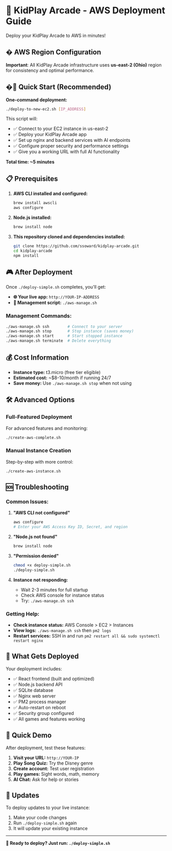 # 🚀 KidPlay Arcade - AWS Deployment Guide

Deploy your KidPlay Arcade to AWS in minutes!

## � AWS Region Configuration
**Important**: All KidPlay Arcade infrastructure uses **us-east-2 (Ohio)** region for consistency and optimal performance.

## �🎯 Quick Start (Recommended)

**One-command deployment:**
```bash
./deploy-to-new-ec2.sh [IP_ADDRESS]
```

This script will:
- ✅ Connect to your EC2 instance in us-east-2
- ✅ Deploy your KidPlay Arcade app
- ✅ Set up nginx and backend services with AI endpoints
- ✅ Configure proper security and performance settings
- ✅ Give you a working URL with full AI functionality

**Total time: ~5 minutes**

## 📋 Prerequisites

1. **AWS CLI installed and configured:**
   ```bash
   brew install awscli
   aws configure
   ```

2. **Node.js installed:**
   ```bash
   brew install node
   ```

3. **This repository cloned and dependencies installed:**
   ```bash
   git clone https://github.com/ssoward/kidplay-arcade.git
   cd kidplay-arcade
   npm install
   ```

## 🎮 After Deployment

Once `./deploy-simple.sh` completes, you'll get:

- **🌐 Your live app:** `http://YOUR-IP-ADDRESS`
- **🔧 Management script:** `./aws-manage.sh`

### Management Commands:
```bash
./aws-manage.sh ssh        # Connect to your server
./aws-manage.sh stop       # Stop instance (saves money)
./aws-manage.sh start      # Start stopped instance  
./aws-manage.sh terminate  # Delete everything
```

## 💰 Cost Information

- **Instance type:** t3.micro (free tier eligible)
- **Estimated cost:** ~$8-10/month if running 24/7
- **Save money:** Use `./aws-manage.sh stop` when not using

## 🛠️ Advanced Options

### Full-Featured Deployment
For advanced features and monitoring:
```bash
./create-aws-complete.sh
```

### Manual Instance Creation
Step-by-step with more control:
```bash
./create-aws-instance.sh
```

## 🆘 Troubleshooting

### Common Issues:

1. **"AWS CLI not configured"**
   ```bash
   aws configure
   # Enter your AWS Access Key ID, Secret, and region
   ```

2. **"Node.js not found"**
   ```bash
   brew install node
   ```

3. **"Permission denied"**
   ```bash
   chmod +x deploy-simple.sh
   ./deploy-simple.sh
   ```

4. **Instance not responding:**
   - Wait 2-3 minutes for full startup
   - Check AWS console for instance status
   - Try: `./aws-manage.sh ssh`

### Getting Help:

- **Check instance status:** AWS Console > EC2 > Instances
- **View logs:** `./aws-manage.sh ssh` then `pm2 logs`
- **Restart services:** SSH in and run `pm2 restart all && sudo systemctl restart nginx`

## 🎯 What Gets Deployed

Your deployment includes:
- ✅ React frontend (built and optimized)
- ✅ Node.js backend API  
- ✅ SQLite database
- ✅ Nginx web server
- ✅ PM2 process manager
- ✅ Auto-restart on reboot
- ✅ Security group configured
- ✅ All games and features working

## 🌟 Quick Demo

After deployment, test these features:
1. **Visit your URL:** `http://YOUR-IP`
2. **Play Song Quiz:** Try the Disney genre
3. **Create account:** Test user registration
4. **Play games:** Sight words, math, memory
5. **AI Chat:** Ask for help or stories

## 🔄 Updates

To deploy updates to your live instance:
1. Make your code changes
2. Run `./deploy-simple.sh` again
3. It will update your existing instance

---

**🎉 Ready to deploy? Just run: `./deploy-simple.sh`**

